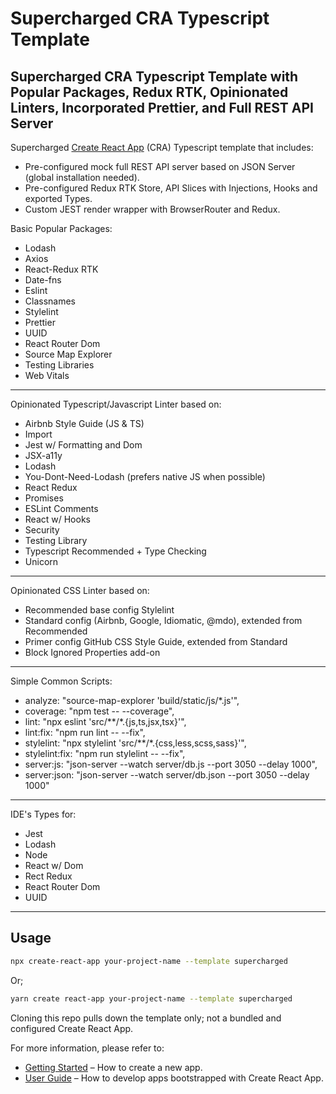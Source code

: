 # Supercharged CRA Typescript Template

## Supercharged CRA Typescript Template with Popular Packages, Redux RTK, Opinionated Linters, Incorporated Prettier, and Full REST API Server

Supercharged [Create React App](https://github.com/facebook/create-react-app) (CRA) Typescript template that includes:

- Pre-configured mock full REST API server based on JSON Server (global installation needed).
- Pre-configured Redux RTK Store, API Slices with Injections, Hooks and exported Types.
- Custom JEST render wrapper with BrowserRouter and Redux.

Basic Popular Packages:

- Lodash
- Axios
- React-Redux RTK
- Date-fns
- Eslint
- Classnames
- Stylelint
- Prettier
- UUID
- React Router Dom
- Source Map Explorer
- Testing Libraries
- Web Vitals

---

Opinionated Typescript/Javascript Linter based on:

- Airbnb Style Guide (JS & TS)
- Import
- Jest w/ Formatting and Dom
- JSX-a11y
- Lodash
- You-Dont-Need-Lodash (prefers native JS when possible)
- React Redux
- Promises
- ESLint Comments
- React w/ Hooks
- Security
- Testing Library
- Typescript Recommended + Type Checking
- Unicorn

---

Opinionated CSS Linter based on:

- Recommended base config Stylelint
- Standard config (Airbnb, Google, Idiomatic, @mdo), extended from Recommended
- Primer config GitHub CSS Style Guide, extended from Standard
- Block Ignored Properties add-on

---

Simple Common Scripts:

- analyze: "source-map-explorer 'build/static/js/\*.js'",
- coverage: "npm test -- --coverage",
- lint: "npx eslint 'src/**/*.{js,ts,jsx,tsx}'",
- lint:fix: "npm run lint -- --fix",
- stylelint: "npx stylelint 'src/**/*.{css,less,scss,sass}'",
- stylelint:fix: "npm run stylelint -- --fix",
- server:js: "json-server --watch server/db.js --port 3050 --delay 1000",
- server:json: "json-server --watch server/db.json --port 3050 --delay 1000"

---

IDE's Types for:

- Jest
- Lodash
- Node
- React w/ Dom
- Rect Redux
- React Router Dom
- UUID

---

## Usage

```bash
npx create-react-app your-project-name --template supercharged
```

Or;

```bash
yarn create react-app your-project-name --template supercharged
```

Cloning this repo pulls down the template only; not a bundled and configured Create React App.

For more information, please refer to:

- [Getting Started](https://create-react-app.dev/docs/getting-started) – How to create a new app.
- [User Guide](https://create-react-app.dev) – How to develop apps bootstrapped with Create React App.
